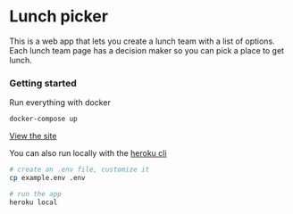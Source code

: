 # Lunch picker

This is a web app that lets you create a lunch team with a list of options. Each lunch team page has a decision maker so you can pick a place to get lunch.

### Getting started

Run everything with docker

```bash
docker-compose up
```

[View the site](http://127.0.0.1:3000)

You can also run locally with the [heroku cli](https://devcenter.heroku.com/articles/heroku-cli)
```bash
# create an .env file, customize it
cp example.env .env

# run the app
heroku local
```